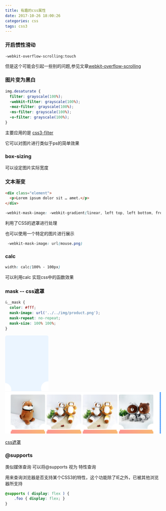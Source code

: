 ```yaml
---
title: 有趣的css属性
date: 2017-10-26 18:00:26
categories: css
tags: css3
---
```


<!-- more -->

### 开启惯性滑动

```
-webkit-overflow-scrolling:touch
```

但是这个可能会引起一些别的问题,参见文章[webkit-overflow-scrolling](https://www.cnblogs.com/xiahj/p/8036419.html)

### 图片变为黑白

```css
img.desaturate {
  filter: grayscale(100%);
  -webkit-filter: grayscale(100%);
  -moz-filter: grayscale(100%);
  -ms-filter: grayscale(100%);
  -o-filter: grayscale(100%);
}
```
<!--more-->

主要应用的是 [css3-filter](http://www.w3cplus.com/css3/ten-effects-with-css3-filter)

它可以对图片进行类似于ps的简单效果

### box-sizing

可以设定图片实际宽度

### 文本渐变

```html
<div class="element">
  <p>Lorem ipsum dolor sit … amet.</p>
</div>
```

```css
-webkit-mask-image: -webkit-gradient(linear, left top, left bottom, from(rgba(0,0,0,0)), color-stop(50%, rgba(0,0,0,1)), to(rgba(0,0,0,0)));
```

利用了CSS的遮罩进行处理

也可以使用一个特定的图片进行展示

```css
 -webkit-mask-image: url(mouse.png)
```


###  calc

```css
width: calc(100% - 100px)
```

可以利用calc 实现css中的函数效果

### mask -- css遮罩

```css
&__mask {
  color: #fff;
  mask-image: url('../../img/product.png');
  mask-repeat: no-repeat;
  mask-size: 100% 100%;
}
```
![mask](/img/css/mask.png)
![mask](/img/css/product.png)


[css遮罩](http://www.w3cplus.com/css3/css-masking.html)

### @supports

类似媒体查询 可以将@supports 视为 特性查询

用来查询浏览器是否支持某个CSS3的特性，这个功能除了IE之外，已被其他浏览器所支持

```css
@supports ( display: flex ) {
    .foo { display: flex; }
}

```
